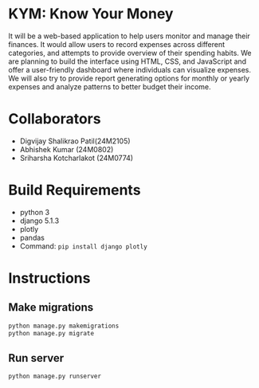 # KYM: Know Your Money

It will be a web-based application to help users monitor and manage their finances.
It would allow users to record expenses across different categories, and attempts to provide overview of their spending habits. We are planning to build the interface using HTML, CSS, and JavaScript and offer a user-friendly dashboard where individuals can visualize expenses. We will also try to provide report generating options for monthly or yearly expenses and analyze patterns to better budget their income.

# Collaborators

- Digvijay Shalikrao Patil(24M2105)
- Abhishek Kumar (24M0802)
- Sriharsha Kotcharlakot (24M0774)

# Build Requirements

- python 3
- django 5.1.3
- plotly
- pandas
- Command: `pip install django plotly`

# Instructions

## Make migrations

```bash
python manage.py makemigrations
python manage.py migrate
```

## Run server

`python manage.py runserver`
